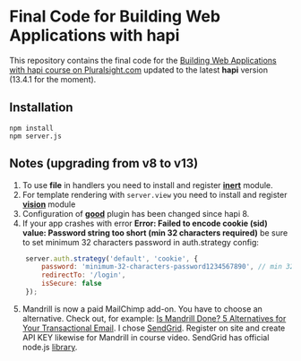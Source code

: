 # Final Code for Building Web Applications with hapi

This repository contains the final code for the [Building Web Applications with hapi course on Pluralsight.com](http://www.pluralsight.com/courses/hapi-building-web-applications) updated to the latest **hapi** version (13.4.1 for the moment).

## Installation

```
npm install
npm server.js
```

## Notes (upgrading from v8 to v13)

1. To use **file** in handlers you need to install and register **[inert](https://github.com/hapijs/inert)** module.
2. For template rendering with ``server.view`` you need to install and register **[vision](https://github.com/hapijs/vision)** module  
3. Configuration of **[good](https://github.com/hapijs/good)** plugin has been changed since hapi 8.
4. If your app crashes with error **Error: Failed to encode cookie (sid) value: Password string too short (min 32 characters required)** be sure to set minimum 32 characters password in auth.strategy config:
```javascript
    server.auth.strategy('default', 'cookie', {
        password: 'minimum-32-characters-password1234567890', // min 32 characters required https://github.com/hapijs/hapi/issues/3040
        redirectTo: '/login',
        isSecure: false
    });
```
5. Mandrill is now a paid MailChimp add-on. You have to choose an alternative. 
Check out, for example: [Is Mandrill Done? 5 Alternatives for Your Transactional Email](http://www.codeinwp.com/blog/mandrill-alternatives/). 
I chose [SendGrid](https://sendgrid.com/). Register on site and create API KEY likewise for Mandrill in course video. SendGrid has official node.js [library](https://github.com/sendgrid/sendgrid-nodejs).  